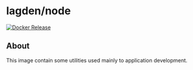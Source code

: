 # lagden/node

[![Docker Release][dockerelease-img]][dockerelease]

[dockerelease-img]:    https://img.shields.io/docker/v/lagden/node/18.11-alpine3.15
[dockerelease]:        https://hub.docker.com/r/lagden/node


## About

This image contain some utilities used mainly to application development.
